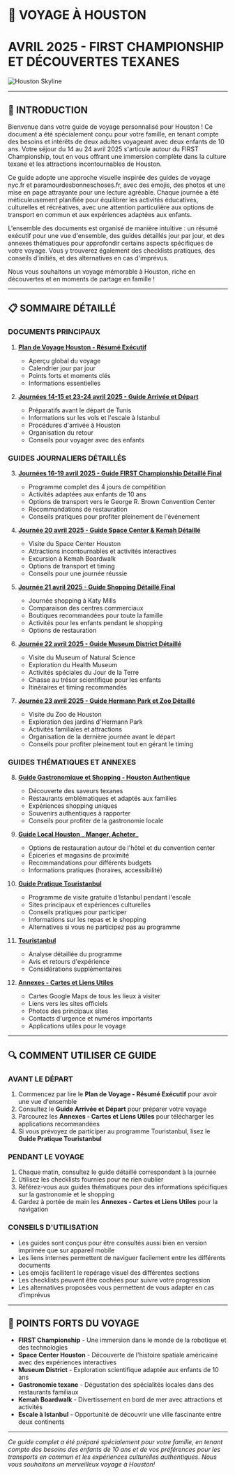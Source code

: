 # 🌟 VOYAGE À HOUSTON
# AVRIL 2025 - FIRST CHAMPIONSHIP ET DÉCOUVERTES TEXANES

![Houston Skyline](https://images.unsplash.com/photo-1572376313139-8b2c9d9c4833?ixlib=rb-1.2.1&auto=format&fit=crop&w=1350&q=80)

---

## 📝 INTRODUCTION

Bienvenue dans votre guide de voyage personnalisé pour Houston ! Ce document a été spécialement conçu pour votre famille, en tenant compte des besoins et intérêts de deux adultes voyageant avec deux enfants de 10 ans. Votre séjour du 14 au 24 avril 2025 s'articule autour du FIRST Championship, tout en vous offrant une immersion complète dans la culture texane et les attractions incontournables de Houston.

Ce guide adopte une approche visuelle inspirée des guides de voyage nyc.fr et paramourdesbonneschoses.fr, avec des emojis, des photos et une mise en page attrayante pour une lecture agréable. Chaque journée a été méticuleusement planifiée pour équilibrer les activités éducatives, culturelles et récréatives, avec une attention particulière aux options de transport en commun et aux expériences adaptées aux enfants.

L'ensemble des documents est organisé de manière intuitive : un résumé exécutif pour une vue d'ensemble, des guides détaillés jour par jour, et des annexes thématiques pour approfondir certains aspects spécifiques de votre voyage. Vous y trouverez également des checklists pratiques, des conseils d'initiés, et des alternatives en cas d'imprévus.

Nous vous souhaitons un voyage mémorable à Houston, riche en découvertes et en moments de partage en famille !

---

## 📋 SOMMAIRE DÉTAILLÉ

### DOCUMENTS PRINCIPAUX

1. **[Plan de Voyage Houston - Résumé Exécutif](Plan%20de%20Voyage%20Houston%20-%20Résumé%20Exécutif.md)**
   - Aperçu global du voyage
   - Calendrier jour par jour
   - Points forts et moments clés
   - Informations essentielles

2. **[Journées 14-15 et 23-24 avril 2025 - Guide Arrivée et Départ](Journées%2014-15%20et%2023-24%20avril%202025%20-%20Guide%20Arrivée%20et%20Départ.md)**
   - Préparatifs avant le départ de Tunis
   - Informations sur les vols et l'escale à Istanbul
   - Procédures d'arrivée à Houston
   - Organisation du retour
   - Conseils pour voyager avec des enfants

### GUIDES JOURNALIERS DÉTAILLÉS

3. **[Journées 16-19 avril 2025 - Guide FIRST Championship Détaillé Final](Journées%2016-19%20avril%202025%20-%20Guide%20FIRST%20Championship%20Détaillé%20Final.md)**
   - Programme complet des 4 jours de compétition
   - Activités adaptées aux enfants de 10 ans
   - Options de transport vers le George R. Brown Convention Center
   - Recommandations de restauration
   - Conseils pratiques pour profiter pleinement de l'événement

4. **[Journée 20 avril 2025 - Guide Space Center & Kemah Détaillé](Journée%2020%20avril%202025%20-%20Guide%20Space%20Center%20%26%20Kemah%20Détaillé.md)**
   - Visite du Space Center Houston
   - Attractions incontournables et activités interactives
   - Excursion à Kemah Boardwalk
   - Options de transport et timing
   - Conseils pour une journée réussie

5. **[Journée 21 avril 2025 - Guide Shopping Détaillé Final](Journée%2021%20avril%202025%20-%20Guide%20Shopping%20Détaillé%20Final.md)**
   - Journée shopping à Katy Mills
   - Comparaison des centres commerciaux
   - Boutiques recommandées pour toute la famille
   - Activités pour les enfants pendant le shopping
   - Options de restauration

6. **[Journée 22 avril 2025 - Guide Museum District Détaillé](Journée%2022%20avril%202025%20-%20Guide%20Museum%20District%20Détaillé.md)**
   - Visite du Museum of Natural Science
   - Exploration du Health Museum
   - Activités spéciales du Jour de la Terre
   - Chasse au trésor scientifique pour les enfants
   - Itinéraires et timing recommandés

7. **[Journée 23 avril 2025 - Guide Hermann Park et Zoo Détaillé](Journée%2023%20avril%202025%20-%20Guide%20Hermann%20Park%20et%20Zoo%20Détaillé.md)**
   - Visite du Zoo de Houston
   - Exploration des jardins d'Hermann Park
   - Activités familiales et attractions
   - Organisation de la dernière journée avant le départ
   - Conseils pour profiter pleinement tout en gérant le timing

### GUIDES THÉMATIQUES ET ANNEXES

8. **[Guide Gastronomique et Shopping - Houston Authentique](Guide%20Gastronomique%20et%20Shopping%20-%20Houston%20Authentique.md)**
   - Découverte des saveurs texanes
   - Restaurants emblématiques et adaptés aux familles
   - Expériences shopping uniques
   - Souvenirs authentiques à rapporter
   - Conseils pour profiter de la gastronomie locale

9. **[Guide Local Houston _ Manger, Acheter_](Guide%20Local%20Houston%20_%20Manger%2C%20Acheter_.md)**
   - Options de restauration autour de l'hôtel et du convention center
   - Épiceries et magasins de proximité
   - Recommandations pour différents budgets
   - Informations pratiques (horaires, accessibilité)

10. **[Guide Pratique Touristanbul](Guide%20Pratique%20Touristanbul.md)**
    - Programme de visite gratuite d'Istanbul pendant l'escale
    - Sites principaux et expériences culturelles
    - Conseils pratiques pour participer
    - Informations sur les repas et le shopping
    - Alternatives si vous ne participez pas au programme

11. **[Touristanbul](Touristanbul.md)**
    - Analyse détaillée du programme
    - Avis et retours d'expérience
    - Considérations supplémentaires

12. **[Annexes - Cartes et Liens Utiles](Annexes%20-%20Cartes%20et%20Liens%20Utiles.md)**
    - Cartes Google Maps de tous les lieux à visiter
    - Liens vers les sites officiels
    - Photos des principaux sites
    - Contacts d'urgence et numéros importants
    - Applications utiles pour le voyage

---

## 🔍 COMMENT UTILISER CE GUIDE

### AVANT LE DÉPART

1. Commencez par lire le **Plan de Voyage - Résumé Exécutif** pour avoir une vue d'ensemble
2. Consultez le **Guide Arrivée et Départ** pour préparer votre voyage
3. Parcourez les **Annexes - Cartes et Liens Utiles** pour télécharger les applications recommandées
4. Si vous prévoyez de participer au programme Touristanbul, lisez le **Guide Pratique Touristanbul**

### PENDANT LE VOYAGE

1. Chaque matin, consultez le guide détaillé correspondant à la journée
2. Utilisez les checklists fournies pour ne rien oublier
3. Référez-vous aux guides thématiques pour des informations spécifiques sur la gastronomie et le shopping
4. Gardez à portée de main les **Annexes - Cartes et Liens Utiles** pour la navigation

### CONSEILS D'UTILISATION

- Les guides sont conçus pour être consultés aussi bien en version imprimée que sur appareil mobile
- Les liens internes permettent de naviguer facilement entre les différents documents
- Les emojis facilitent le repérage visuel des différentes sections
- Les checklists peuvent être cochées pour suivre votre progression
- Les alternatives proposées vous permettent de vous adapter en cas d'imprévus

---

## 🌟 POINTS FORTS DU VOYAGE

- **FIRST Championship** - Une immersion dans le monde de la robotique et des technologies
- **Space Center Houston** - Découverte de l'histoire spatiale américaine avec des expériences interactives
- **Museum District** - Exploration scientifique adaptée aux enfants de 10 ans
- **Gastronomie texane** - Dégustation des spécialités locales dans des restaurants familiaux
- **Kemah Boardwalk** - Divertissement en bord de mer avec attractions et activités
- **Escale à Istanbul** - Opportunité de découvrir une ville fascinante entre deux continents

---

*Ce guide complet a été préparé spécialement pour votre famille, en tenant compte des besoins des enfants de 10 ans et de vos préférences pour les transports en commun et les expériences culturelles authentiques. Nous vous souhaitons un merveilleux voyage à Houston!*
